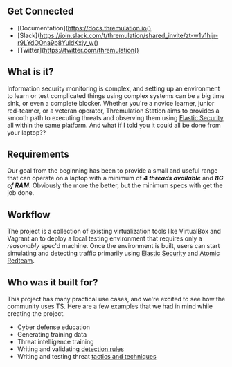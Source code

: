 

## Get Connected

- [Documentation](https://docs.thremulation.io()
- [Slack](https://join.slack.com/t/thremulation/shared_invite/zt-w1v1hijr-r9LYdOOna9p8YuldKxjy_w()
- [Twitter](https://twitter.com/thremulation()


## What is it?

Information security monitoring is complex, and setting up an environment to learn or test complicated things using complex systems can be a big time sink, or even a complete blocker. Whether you're a novice learner, junior red-teamer, or a veteran operator, Thremulation Station aims to provides a smooth path to executing threats and observing them using [Elastic Security](https://www.elastic.co/guide/en/security/current/es-overview.html) all within the same platform. And what if I told you it could all be done from your laptop??


## Requirements

Our goal from the beginning has been to provide a small and useful range that can operate on a laptop with a minimum of ***4 threads available*** and ***8G of RAM***. Obviously the more the better, but the minimum specs with get the job done.  


## Workflow

The project is a collection of existing virtualization tools like VirtualBox and Vagrant an to deploy a local testing environment that requires only a _reasonably_ spec'd machine. Once the environment is built, users can start simulating and detecting traffic primarily using [Elastic Security](https://www.elastic.co/guide/en/security/current/es-overview.html) and [Atomic Redteam](https://github.com/redcanaryco/atomic-red-team).


## Who was it built for?

This project has many practical use cases, and we're excited to see how the community uses TS. Here are a few examples that we had in mind while creating the project.

- Cyber defense education
- Generating training data
- Threat intelligence training
- Writing and validating [detection rules](https://github.com/elastic/detection-rules)
- Writing and testing threat [tactics and techniques](https://attack.mitre.org/tactics/enterprise/)
